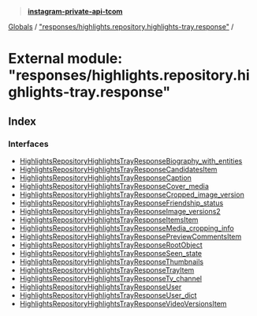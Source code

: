 > **[instagram-private-api-tcom](../README.md)**

[Globals](../README.md) / ["responses/highlights.repository.highlights-tray.response"](_responses_highlights_repository_highlights_tray_response_.md) /

# External module: "responses/highlights.repository.highlights-tray.response"

## Index

### Interfaces

* [HighlightsRepositoryHighlightsTrayResponseBiography_with_entities](../interfaces/_responses_highlights_repository_highlights_tray_response_.highlightsrepositoryhighlightstrayresponsebiography_with_entities.md)
* [HighlightsRepositoryHighlightsTrayResponseCandidatesItem](../interfaces/_responses_highlights_repository_highlights_tray_response_.highlightsrepositoryhighlightstrayresponsecandidatesitem.md)
* [HighlightsRepositoryHighlightsTrayResponseCaption](../interfaces/_responses_highlights_repository_highlights_tray_response_.highlightsrepositoryhighlightstrayresponsecaption.md)
* [HighlightsRepositoryHighlightsTrayResponseCover_media](../interfaces/_responses_highlights_repository_highlights_tray_response_.highlightsrepositoryhighlightstrayresponsecover_media.md)
* [HighlightsRepositoryHighlightsTrayResponseCropped_image_version](../interfaces/_responses_highlights_repository_highlights_tray_response_.highlightsrepositoryhighlightstrayresponsecropped_image_version.md)
* [HighlightsRepositoryHighlightsTrayResponseFriendship_status](../interfaces/_responses_highlights_repository_highlights_tray_response_.highlightsrepositoryhighlightstrayresponsefriendship_status.md)
* [HighlightsRepositoryHighlightsTrayResponseImage_versions2](../interfaces/_responses_highlights_repository_highlights_tray_response_.highlightsrepositoryhighlightstrayresponseimage_versions2.md)
* [HighlightsRepositoryHighlightsTrayResponseItemsItem](../interfaces/_responses_highlights_repository_highlights_tray_response_.highlightsrepositoryhighlightstrayresponseitemsitem.md)
* [HighlightsRepositoryHighlightsTrayResponseMedia_cropping_info](../interfaces/_responses_highlights_repository_highlights_tray_response_.highlightsrepositoryhighlightstrayresponsemedia_cropping_info.md)
* [HighlightsRepositoryHighlightsTrayResponsePreviewCommentsItem](../interfaces/_responses_highlights_repository_highlights_tray_response_.highlightsrepositoryhighlightstrayresponsepreviewcommentsitem.md)
* [HighlightsRepositoryHighlightsTrayResponseRootObject](../interfaces/_responses_highlights_repository_highlights_tray_response_.highlightsrepositoryhighlightstrayresponserootobject.md)
* [HighlightsRepositoryHighlightsTrayResponseSeen_state](../interfaces/_responses_highlights_repository_highlights_tray_response_.highlightsrepositoryhighlightstrayresponseseen_state.md)
* [HighlightsRepositoryHighlightsTrayResponseThumbnails](../interfaces/_responses_highlights_repository_highlights_tray_response_.highlightsrepositoryhighlightstrayresponsethumbnails.md)
* [HighlightsRepositoryHighlightsTrayResponseTrayItem](../interfaces/_responses_highlights_repository_highlights_tray_response_.highlightsrepositoryhighlightstrayresponsetrayitem.md)
* [HighlightsRepositoryHighlightsTrayResponseTv_channel](../interfaces/_responses_highlights_repository_highlights_tray_response_.highlightsrepositoryhighlightstrayresponsetv_channel.md)
* [HighlightsRepositoryHighlightsTrayResponseUser](../interfaces/_responses_highlights_repository_highlights_tray_response_.highlightsrepositoryhighlightstrayresponseuser.md)
* [HighlightsRepositoryHighlightsTrayResponseUser_dict](../interfaces/_responses_highlights_repository_highlights_tray_response_.highlightsrepositoryhighlightstrayresponseuser_dict.md)
* [HighlightsRepositoryHighlightsTrayResponseVideoVersionsItem](../interfaces/_responses_highlights_repository_highlights_tray_response_.highlightsrepositoryhighlightstrayresponsevideoversionsitem.md)